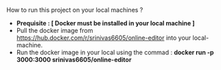 How to run this project on your local machines ? 

* **Prequisite : [ Docker must be installed in your local machine ]**
* Pull the docker image from https://hub.docker.com/r/srinivas6605/online-editor into your local-machine.
* Run the docker image in your local using the commad : **docker run -p 3000:3000 srinivas6605/online-editor**

